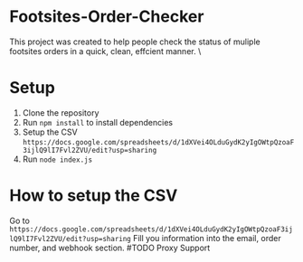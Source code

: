 # Footsites-Order-Checker
This project was created to help people check the status of muliple footsites orders in a quick, clean, effcient manner. \
# Setup
1. Clone the repository
2. Run `npm install` to install dependencies
3. Setup the CSV `https://docs.google.com/spreadsheets/d/1dXVei4OLduGydK2yIgOWtpQzoaF3ijlQ9lI7Fvl2ZVU/edit?usp=sharing`
4. Run `node index.js`
# How to setup the CSV
Go to `https://docs.google.com/spreadsheets/d/1dXVei4OLduGydK2yIgOWtpQzoaF3ijlQ9lI7Fvl2ZVU/edit?usp=sharing`
Fill you information into the email, order number, and webhook section. 
#TODO
Proxy Support
